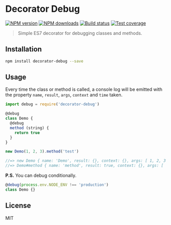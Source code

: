 # Decorator Debug

[![NPM version][npm-image]][npm-url]
[![NPM downloads][downloads-image]][downloads-url]
[![Build status][travis-image]][travis-url]
[![Test coverage][coveralls-image]][coveralls-url]

> Simple ES7 decorator for debugging classes and methods.

## Installation

```sh
npm install decorator-debug --save
```

## Usage

Every time the class or method is called, a console log will be emitted with the property `name`, `result`, `args`, `context` and `time` taken.

```js
import debug = require('decorator-debug')

@debug
class Demo {
  @debug
  method (string) {
    return true
  }
}

new Demo(1, 2, 3).method('test')

//=> new Demo { name: 'Demo', result: {}, context: {}, args: [ 1, 2, 3 ], time: 0.2647359999999992 }
//=> Demo#method { name: 'method', result: true, context: {}, args: [ 'test' ], time: 0.029204000000000008 }
```

**P.S.** You can debug conditionally.

```js
@debug(process.env.NODE_ENV !== 'production')
class Demo {}
```

## License

MIT

[npm-image]: https://img.shields.io/npm/v/decorator-debug.svg?style=flat
[npm-url]: https://npmjs.org/package/decorator-debug
[downloads-image]: https://img.shields.io/npm/dm/decorator-debug.svg?style=flat
[downloads-url]: https://npmjs.org/package/decorator-debug
[travis-image]: https://img.shields.io/travis/blakeembrey/decorator-debug.svg?style=flat
[travis-url]: https://travis-ci.org/blakeembrey/decorator-debug
[coveralls-image]: https://img.shields.io/coveralls/blakeembrey/decorator-debug.svg?style=flat
[coveralls-url]: https://coveralls.io/r/blakeembrey/decorator-debug?branch=master

